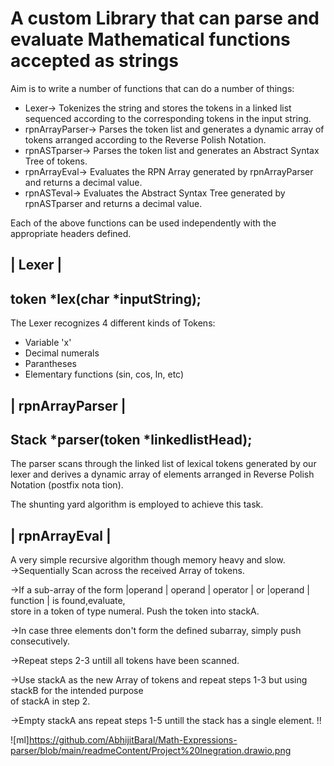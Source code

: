 # A custom Library that can parse and evaluate Mathematical functions accepted as strings  

Aim is to write a number of functions that can do a number of things:  

* Lexer-> Tokenizes the string and stores the tokens in a linked list sequenced according to the 
 corresponding tokens in the input string.  
* rpnArrayParser-> Parses the token list and generates a dynamic array of tokens arranged according
to the Reverse Polish Notation.  
* rpnASTparser-> Parses the token list and generates an Abstract Syntax Tree of tokens.  
* rpnArrayEval-> Evaluates the RPN Array generated by rpnArrayParser and returns a decimal value.  
* rpnASTeval-> Evaluates the Abstract Syntax Tree generated by rpnASTparser and returns a decimal value.  
  
Each of the above functions can be used independently with the appropriate headers defined. 


| Lexer | 
---------
token *lex(char *inputString);  
-
The Lexer recognizes 4 different kinds of Tokens:  
  * Variable 'x'  
  * Decimal numerals
  * Parantheses
  * Elementary functions (sin, cos, ln, etc)


| rpnArrayParser |  
------------------
Stack *parser(token *linkedlistHead);  
-
The parser scans through the linked list of lexical tokens generated by our lexer and
derives a dynamic array of elements arranged in Reverse Polish Notation (postfix nota
tion).  

The shunting yard algorithm is employed to achieve this task.  


| rpnArrayEval |
----------------


A very simple recursive algorithm though memory heavy and slow.  
->Sequentially Scan across the received Array of tokens.  

->If a sub-array of the form |operand | operand | operator | or |operand | function | is found,evaluate,    
  store in a token of type numeral. Push the token into stackA.  

->In case three elements don't form the defined subarray, simply push consecutively.  
  
->Repeat steps 2-3 untill all tokens have been scanned.  
  
->Use stackA as the new Array of tokens and repeat steps 1-3 but using stackB for the intended purpose  
  of stackA in step 2.  

->Empty stackA ans repeat steps 1-5 untill the stack has a single element. !!
   
  
![ml]https://github.com/AbhijitBaral/Math-Expressions-parser/blob/main/readmeContent/Project%20Inegration.drawio.png
  


